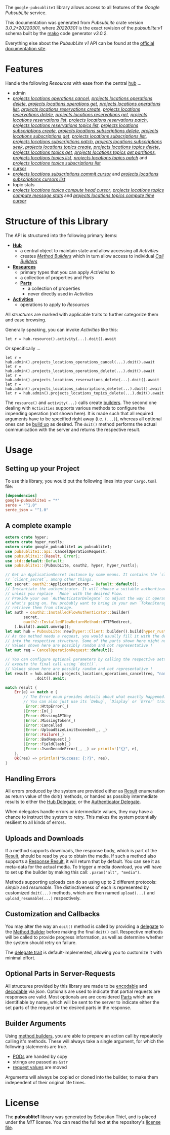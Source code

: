 <!---
DO NOT EDIT !
This file was generated automatically from 'src/mako/api/README.md.mako'
DO NOT EDIT !
-->
The `google-pubsublite1` library allows access to all features of the *Google PubsubLite* service.

This documentation was generated from *PubsubLite* crate version *3.0.2+20220301*, where *20220301* is the exact revision of the *pubsublite:v1* schema built by the [mako](http://www.makotemplates.org/) code generator *v3.0.2*.

Everything else about the *PubsubLite* *v1* API can be found at the
[official documentation site](https://cloud.google.com/pubsub/lite/docs).
# Features

Handle the following *Resources* with ease from the central [hub](https://docs.rs/google-pubsublite1/3.0.2+20220301/google_pubsublite1/PubsubLite) ... 

* admin
 * [*projects locations operations cancel*](https://docs.rs/google-pubsublite1/3.0.2+20220301/google_pubsublite1/api::AdminProjectLocationOperationCancelCall), [*projects locations operations delete*](https://docs.rs/google-pubsublite1/3.0.2+20220301/google_pubsublite1/api::AdminProjectLocationOperationDeleteCall), [*projects locations operations get*](https://docs.rs/google-pubsublite1/3.0.2+20220301/google_pubsublite1/api::AdminProjectLocationOperationGetCall), [*projects locations operations list*](https://docs.rs/google-pubsublite1/3.0.2+20220301/google_pubsublite1/api::AdminProjectLocationOperationListCall), [*projects locations reservations create*](https://docs.rs/google-pubsublite1/3.0.2+20220301/google_pubsublite1/api::AdminProjectLocationReservationCreateCall), [*projects locations reservations delete*](https://docs.rs/google-pubsublite1/3.0.2+20220301/google_pubsublite1/api::AdminProjectLocationReservationDeleteCall), [*projects locations reservations get*](https://docs.rs/google-pubsublite1/3.0.2+20220301/google_pubsublite1/api::AdminProjectLocationReservationGetCall), [*projects locations reservations list*](https://docs.rs/google-pubsublite1/3.0.2+20220301/google_pubsublite1/api::AdminProjectLocationReservationListCall), [*projects locations reservations patch*](https://docs.rs/google-pubsublite1/3.0.2+20220301/google_pubsublite1/api::AdminProjectLocationReservationPatchCall), [*projects locations reservations topics list*](https://docs.rs/google-pubsublite1/3.0.2+20220301/google_pubsublite1/api::AdminProjectLocationReservationTopicListCall), [*projects locations subscriptions create*](https://docs.rs/google-pubsublite1/3.0.2+20220301/google_pubsublite1/api::AdminProjectLocationSubscriptionCreateCall), [*projects locations subscriptions delete*](https://docs.rs/google-pubsublite1/3.0.2+20220301/google_pubsublite1/api::AdminProjectLocationSubscriptionDeleteCall), [*projects locations subscriptions get*](https://docs.rs/google-pubsublite1/3.0.2+20220301/google_pubsublite1/api::AdminProjectLocationSubscriptionGetCall), [*projects locations subscriptions list*](https://docs.rs/google-pubsublite1/3.0.2+20220301/google_pubsublite1/api::AdminProjectLocationSubscriptionListCall), [*projects locations subscriptions patch*](https://docs.rs/google-pubsublite1/3.0.2+20220301/google_pubsublite1/api::AdminProjectLocationSubscriptionPatchCall), [*projects locations subscriptions seek*](https://docs.rs/google-pubsublite1/3.0.2+20220301/google_pubsublite1/api::AdminProjectLocationSubscriptionSeekCall), [*projects locations topics create*](https://docs.rs/google-pubsublite1/3.0.2+20220301/google_pubsublite1/api::AdminProjectLocationTopicCreateCall), [*projects locations topics delete*](https://docs.rs/google-pubsublite1/3.0.2+20220301/google_pubsublite1/api::AdminProjectLocationTopicDeleteCall), [*projects locations topics get*](https://docs.rs/google-pubsublite1/3.0.2+20220301/google_pubsublite1/api::AdminProjectLocationTopicGetCall), [*projects locations topics get partitions*](https://docs.rs/google-pubsublite1/3.0.2+20220301/google_pubsublite1/api::AdminProjectLocationTopicGetPartitionCall), [*projects locations topics list*](https://docs.rs/google-pubsublite1/3.0.2+20220301/google_pubsublite1/api::AdminProjectLocationTopicListCall), [*projects locations topics patch*](https://docs.rs/google-pubsublite1/3.0.2+20220301/google_pubsublite1/api::AdminProjectLocationTopicPatchCall) and [*projects locations topics subscriptions list*](https://docs.rs/google-pubsublite1/3.0.2+20220301/google_pubsublite1/api::AdminProjectLocationTopicSubscriptionListCall)
* [cursor](https://docs.rs/google-pubsublite1/3.0.2+20220301/google_pubsublite1/api::Cursor)
 * [*projects locations subscriptions commit cursor*](https://docs.rs/google-pubsublite1/3.0.2+20220301/google_pubsublite1/api::CursorProjectLocationSubscriptionCommitCursorCall) and [*projects locations subscriptions cursors list*](https://docs.rs/google-pubsublite1/3.0.2+20220301/google_pubsublite1/api::CursorProjectLocationSubscriptionCursorListCall)
* topic stats
 * [*projects locations topics compute head cursor*](https://docs.rs/google-pubsublite1/3.0.2+20220301/google_pubsublite1/api::TopicStatProjectLocationTopicComputeHeadCursorCall), [*projects locations topics compute message stats*](https://docs.rs/google-pubsublite1/3.0.2+20220301/google_pubsublite1/api::TopicStatProjectLocationTopicComputeMessageStatCall) and [*projects locations topics compute time cursor*](https://docs.rs/google-pubsublite1/3.0.2+20220301/google_pubsublite1/api::TopicStatProjectLocationTopicComputeTimeCursorCall)




# Structure of this Library

The API is structured into the following primary items:

* **[Hub](https://docs.rs/google-pubsublite1/3.0.2+20220301/google_pubsublite1/PubsubLite)**
    * a central object to maintain state and allow accessing all *Activities*
    * creates [*Method Builders*](https://docs.rs/google-pubsublite1/3.0.2+20220301/google_pubsublite1/client::MethodsBuilder) which in turn
      allow access to individual [*Call Builders*](https://docs.rs/google-pubsublite1/3.0.2+20220301/google_pubsublite1/client::CallBuilder)
* **[Resources](https://docs.rs/google-pubsublite1/3.0.2+20220301/google_pubsublite1/client::Resource)**
    * primary types that you can apply *Activities* to
    * a collection of properties and *Parts*
    * **[Parts](https://docs.rs/google-pubsublite1/3.0.2+20220301/google_pubsublite1/client::Part)**
        * a collection of properties
        * never directly used in *Activities*
* **[Activities](https://docs.rs/google-pubsublite1/3.0.2+20220301/google_pubsublite1/client::CallBuilder)**
    * operations to apply to *Resources*

All *structures* are marked with applicable traits to further categorize them and ease browsing.

Generally speaking, you can invoke *Activities* like this:

```Rust,ignore
let r = hub.resource().activity(...).doit().await
```

Or specifically ...

```ignore
let r = hub.admin().projects_locations_operations_cancel(...).doit().await
let r = hub.admin().projects_locations_operations_delete(...).doit().await
let r = hub.admin().projects_locations_reservations_delete(...).doit().await
let r = hub.admin().projects_locations_subscriptions_delete(...).doit().await
let r = hub.admin().projects_locations_topics_delete(...).doit().await
```

The `resource()` and `activity(...)` calls create [builders][builder-pattern]. The second one dealing with `Activities` 
supports various methods to configure the impending operation (not shown here). It is made such that all required arguments have to be 
specified right away (i.e. `(...)`), whereas all optional ones can be [build up][builder-pattern] as desired.
The `doit()` method performs the actual communication with the server and returns the respective result.

# Usage

## Setting up your Project

To use this library, you would put the following lines into your `Cargo.toml` file:

```toml
[dependencies]
google-pubsublite1 = "*"
serde = "^1.0"
serde_json = "^1.0"
```

## A complete example

```Rust
extern crate hyper;
extern crate hyper_rustls;
extern crate google_pubsublite1 as pubsublite1;
use pubsublite1::api::CancelOperationRequest;
use pubsublite1::{Result, Error};
use std::default::Default;
use pubsublite1::{PubsubLite, oauth2, hyper, hyper_rustls};

// Get an ApplicationSecret instance by some means. It contains the `client_id` and 
// `client_secret`, among other things.
let secret: oauth2::ApplicationSecret = Default::default();
// Instantiate the authenticator. It will choose a suitable authentication flow for you, 
// unless you replace  `None` with the desired Flow.
// Provide your own `AuthenticatorDelegate` to adjust the way it operates and get feedback about 
// what's going on. You probably want to bring in your own `TokenStorage` to persist tokens and
// retrieve them from storage.
let auth = oauth2::InstalledFlowAuthenticator::builder(
        secret,
        oauth2::InstalledFlowReturnMethod::HTTPRedirect,
    ).build().await.unwrap();
let mut hub = PubsubLite::new(hyper::Client::builder().build(hyper_rustls::HttpsConnector::with_native_roots().https_or_http().enable_http1().enable_http2().build()), auth);
// As the method needs a request, you would usually fill it with the desired information
// into the respective structure. Some of the parts shown here might not be applicable !
// Values shown here are possibly random and not representative !
let mut req = CancelOperationRequest::default();

// You can configure optional parameters by calling the respective setters at will, and
// execute the final call using `doit()`.
// Values shown here are possibly random and not representative !
let result = hub.admin().projects_locations_operations_cancel(req, "name")
             .doit().await;

match result {
    Err(e) => match e {
        // The Error enum provides details about what exactly happened.
        // You can also just use its `Debug`, `Display` or `Error` traits
         Error::HttpError(_)
        |Error::Io(_)
        |Error::MissingAPIKey
        |Error::MissingToken(_)
        |Error::Cancelled
        |Error::UploadSizeLimitExceeded(_, _)
        |Error::Failure(_)
        |Error::BadRequest(_)
        |Error::FieldClash(_)
        |Error::JsonDecodeError(_, _) => println!("{}", e),
    },
    Ok(res) => println!("Success: {:?}", res),
}

```
## Handling Errors

All errors produced by the system are provided either as [Result](https://docs.rs/google-pubsublite1/3.0.2+20220301/google_pubsublite1/client::Result) enumeration as return value of
the doit() methods, or handed as possibly intermediate results to either the 
[Hub Delegate](https://docs.rs/google-pubsublite1/3.0.2+20220301/google_pubsublite1/client::Delegate), or the [Authenticator Delegate](https://docs.rs/yup-oauth2/*/yup_oauth2/trait.AuthenticatorDelegate.html).

When delegates handle errors or intermediate values, they may have a chance to instruct the system to retry. This 
makes the system potentially resilient to all kinds of errors.

## Uploads and Downloads
If a method supports downloads, the response body, which is part of the [Result](https://docs.rs/google-pubsublite1/3.0.2+20220301/google_pubsublite1/client::Result), should be
read by you to obtain the media.
If such a method also supports a [Response Result](https://docs.rs/google-pubsublite1/3.0.2+20220301/google_pubsublite1/client::ResponseResult), it will return that by default.
You can see it as meta-data for the actual media. To trigger a media download, you will have to set up the builder by making
this call: `.param("alt", "media")`.

Methods supporting uploads can do so using up to 2 different protocols: 
*simple* and *resumable*. The distinctiveness of each is represented by customized 
`doit(...)` methods, which are then named `upload(...)` and `upload_resumable(...)` respectively.

## Customization and Callbacks

You may alter the way an `doit()` method is called by providing a [delegate](https://docs.rs/google-pubsublite1/3.0.2+20220301/google_pubsublite1/client::Delegate) to the 
[Method Builder](https://docs.rs/google-pubsublite1/3.0.2+20220301/google_pubsublite1/client::CallBuilder) before making the final `doit()` call. 
Respective methods will be called to provide progress information, as well as determine whether the system should 
retry on failure.

The [delegate trait](https://docs.rs/google-pubsublite1/3.0.2+20220301/google_pubsublite1/client::Delegate) is default-implemented, allowing you to customize it with minimal effort.

## Optional Parts in Server-Requests

All structures provided by this library are made to be [encodable](https://docs.rs/google-pubsublite1/3.0.2+20220301/google_pubsublite1/client::RequestValue) and 
[decodable](https://docs.rs/google-pubsublite1/3.0.2+20220301/google_pubsublite1/client::ResponseResult) via *json*. Optionals are used to indicate that partial requests are responses 
are valid.
Most optionals are are considered [Parts](https://docs.rs/google-pubsublite1/3.0.2+20220301/google_pubsublite1/client::Part) which are identifiable by name, which will be sent to 
the server to indicate either the set parts of the request or the desired parts in the response.

## Builder Arguments

Using [method builders](https://docs.rs/google-pubsublite1/3.0.2+20220301/google_pubsublite1/client::CallBuilder), you are able to prepare an action call by repeatedly calling it's methods.
These will always take a single argument, for which the following statements are true.

* [PODs][wiki-pod] are handed by copy
* strings are passed as `&str`
* [request values](https://docs.rs/google-pubsublite1/3.0.2+20220301/google_pubsublite1/client::RequestValue) are moved

Arguments will always be copied or cloned into the builder, to make them independent of their original life times.

[wiki-pod]: http://en.wikipedia.org/wiki/Plain_old_data_structure
[builder-pattern]: http://en.wikipedia.org/wiki/Builder_pattern
[google-go-api]: https://github.com/google/google-api-go-client

# License
The **pubsublite1** library was generated by Sebastian Thiel, and is placed 
under the *MIT* license.
You can read the full text at the repository's [license file][repo-license].

[repo-license]: https://github.com/Byron/google-apis-rsblob/main/LICENSE.md
